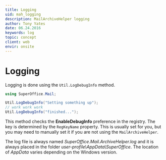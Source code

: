 ```yaml
---
title: Logging
uid: mah_logging
description: MailArchiveHelper logging
author: Tony Yates
date: 06.24.2016
keywords: log
topic: concept
client: web
envir: onsite
---
```


# Logging

Logging is done using the `Util.LogDebugInfo` method.

```csharp
using SuperOffice.Mail;

Util.LogDebugInfo("Setting something up");
// work work work
Util.LogDebugInfo("finished...");
```

This method checks the **EnableDebugInfo** preference in the registry. The key is determined by the `RegKeyName` property. This is usually set for you, but you may need to manually set it if you are not using the `MailArchiveHelper`.

The log file is always named *SuperOffice.Mail.ArchiveHelper.log* and it is always placed in the folder *user-profile\AppData\SuperOffice*. The location of *AppData* varies depending on the Windows version.
